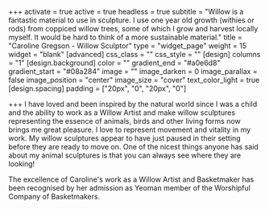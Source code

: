 +++
activate = true
active = true
headless = true
subtitle = "Willow is a fantastic material to use in sculpture. I use one year old growth (withies or rods) from coppiced willow trees, some of which I grow and harvest locally myself. It would be hard to think of a more sustainable material."
title = "Caroline Gregson - Willow Sculptor"
type = "widget_page"
weight = 15
widget = "blank"
[advanced]
css_class = ""
css_style = ""
[design]
columns = "1"
[design.background]
color = ""
gradient_end = "#a0e6d8"
gradient_start = "#08a284"
image = ""
image_darken = 0
image_parallax = false
image_position = "center"
image_size = "cover"
text_color_light = true
[design.spacing]
padding = ["20px", "0", "20px", "0"]

+++
I have loved and been inspired by the natural world since I was a child 
and the ability to work as a Willow Artist and make willow sculptures 
representing the essence of animals, birds and other living forms now 
brings me great pleasure. I love to represent movement and vitality in 
my work. My willow sculptures appear to have just paused in their setting 
before they are ready to move on. One of the nicest things anyone has 
said about my animal sculptures is that you can always see where 
they are looking!

The excellence of Caroline's work as a Willow Artist and Basketmaker has 
been recognised by her admission as Yeoman member of the Worshipful 
Company of Basketmakers.